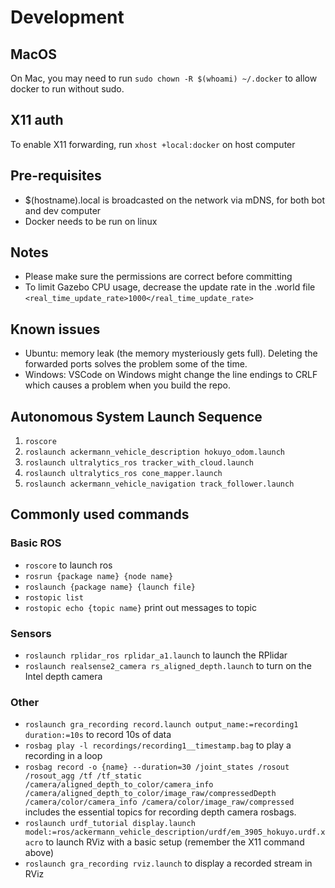 # Development

## MacOS
On Mac, you may need to run `sudo chown -R $(whoami) ~/.docker` to allow docker to run without sudo.

## X11 auth
To enable X11 forwarding, run `xhost +local:docker` on host computer

## Pre-requisites
- $(hostname).local is broadcasted on the network via mDNS, for both bot and dev computer
- Docker needs to be run on linux

## Notes
- Please make sure the permissions are correct before committing
- To limit Gazebo CPU usage, decrease the update rate in the .world file
    ``` <real_time_update_rate>1000</real_time_update_rate> ```

## Known issues
- Ubuntu: memory leak (the memory mysteriously gets full). Deleting the forwarded ports solves the problem some of the time.
- Windows: VSCode on Windows might change the line endings to CRLF which causes a problem when you build the repo.

## Autonomous System Launch Sequence
1) `roscore`
2) `roslaunch ackermann_vehicle_description hokuyo_odom.launch`
3) `roslaunch ultralytics_ros tracker_with_cloud.launch`
4) `roslaunch ultralytics_ros cone_mapper.launch`
5) `roslaunch ackermann_vehicle_navigation track_follower.launch`

## Commonly used commands
### Basic ROS
- `roscore` to launch ros
- `rosrun {package name} {node name}`
- `roslaunch {package name} {launch file}`
- `rostopic list`
- `rostopic echo {topic name}` print out messages to topic
### Sensors
- `roslaunch rplidar_ros rplidar_a1.launch` to launch the RPlidar
- `roslaunch realsense2_camera rs_aligned_depth.launch` to turn on the Intel depth camera
### Other
- `roslaunch gra_recording record.launch output_name:=recording1 duration:=10s` to record 10s of data
- `rosbag play -l recordings/recording1__timestamp.bag` to play a recording in a loop
- `rosbag record -o {name} --duration=30 /joint_states /rosout /rosout_agg /tf /tf_static /camera/aligned_depth_to_color/camera_info /camera/aligned_depth_to_color/image_raw/compressedDepth /camera/color/camera_info /camera/color/image_raw/compressed` includes the essential topics for recording depth camera rosbags.
- `roslaunch urdf_tutorial display.launch model:=ros/ackermann_vehicle_description/urdf/em_3905_hokuyo.urdf.xacro` to launch RViz with a basic setup (remember the X11 command above)
- `roslaunch gra_recording rviz.launch` to display a recorded stream in RViz
